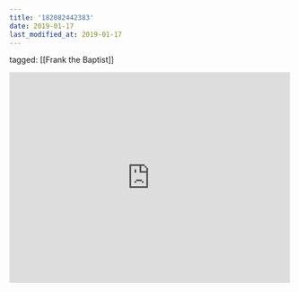 ```yaml
---
title: '182082442383'
date: 2019-01-17
last_modified_at: 2019-01-17
---
```

tagged: [[Frank the Baptist]]
<iframe allow="accelerometer; autoplay; clipboard-write; encrypted-media; gyroscope; picture-in-picture" allowfullscreen="" frameborder="0" height="375" id="youtube_iframe" src="https://www.youtube.com/embed/I4OtUeLkUp0?feature=oembed&amp;enablejsapi=1&amp;origin=https://safe.txmblr.com&amp;wmode=opaque" width="500"></iframe>